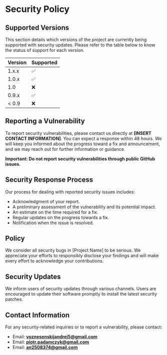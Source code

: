 # Security Policy

## Supported Versions

This section details which versions of the project are currently being supported with security updates. Please refer to the table below to know the status of support for each version.

| Version | Supported          |
| ------- | ------------------ |
| 1.x.x   | :white_check_mark: |
| 1.0.x   | :white_check_mark: |
| 1.0     | :x:                |
| 0.9.x   | :white_check_mark: |
| < 0.9   | :x:                |

## Reporting a Vulnerability

To report security vulnerabilities, please contact us directly at **[INSERT CONTACT INFORMATION]**. You can expect a response within 48 hours. We will keep you informed about the progress toward a fix and announcement, and we may reach out for further information or guidance.

**Important: Do not report security vulnerabilities through public GitHub issues.**

## Security Response Process

Our process for dealing with reported security issues includes:

- Acknowledgment of your report.
- A preliminary assessment of the vulnerability and its potential impact.
- An estimate on the time required for a fix.
- Regular updates on the progress towards a fix.
- Notification when the issue is resolved.

## Policy

We consider all security bugs in [Project Name] to be serious. We appreciate your efforts to responsibly disclose your findings and will make every effort to acknowledge your contributions.

## Security Updates

We inform users of security updates through various channels. Users are encouraged to update their software promptly to install the latest security patches.

## Contact Information

For any security-related inquiries or to report a vulnerability, please contact:

- Email: **voznesenskijandrej5@gmail.com**
- Email: **piotr.padamczyk@gmail.com**
- Email: **an2508374@gmail.com**
